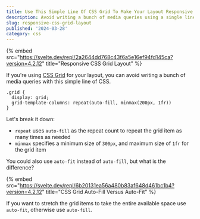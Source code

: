 ```yaml
---
title: Use This Simple Line Of CSS Grid To Make Your Layout Responsive
description: Avoid writing a bunch of media queries using a single line of CSS Grid.
slug: responsive-css-grid-layout
published: '2024-03-28'
category: css
---
```


{% embed src="https://svelte.dev/repl/2a2644dd768c43f6a5e16ef94fd145ca?version=4.2.12" title="Responsive CSS Grid Layout" %}

If you're using [CSS Grid](https://developer.mozilla.org/en-US/docs/Web/CSS/CSS_grid_layout) for your layout, you can avoid writing a bunch of media queries with this simple line of CSS.

```css:css {3} showLineNumbers
.grid {
  display: grid;
  grid-template-columns: repeat(auto-fill, minmax(200px, 1fr))
}
```

Let's break it down:

- `repeat` uses `auto-fill` as the repeat count to repeat the grid item as many times as needed
- `minmax` specifies a minimum size of `300px`, and maximum size of `1fr` for the grid item

You could also use `auto-fit` instead of `auto-fill`, but what is the difference?

{% embed src="https://svelte.dev/repl/6b20131ea56a480b83af648d461bc1b4?version=4.2.12" title="CSS Grid Auto-Fill Versus Auto-Fit" %}

If you want to stretch the grid items to take the entire available space use `auto-fit`, otherwise use `auto-fill`.
